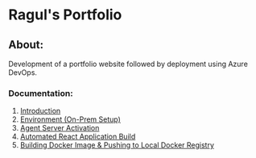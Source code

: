 # Ragul's Portfolio

## About:
Development of a portfolio website followed by deployment using Azure DevOps.

### Documentation:
1. <a href="https://raguls.in/devops/introduction">Introduction</a>
2. <a href="https://raguls.in/devops/environment">Environment (On-Prem Setup)</a>
3. <a href="https://raguls.in/devops/activation">Agent Server Activation</a>
4. <a href="https://raguls.in/devops/build">Automated React Application Build</a>
5. <a href="https://raguls.in/devops/release">Building Docker Image & Pushing to Local Docker Registry</a>